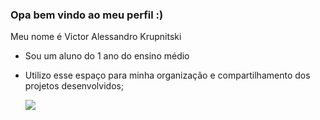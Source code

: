 ### Opa bem vindo ao meu perfil :)

Meu nome é Victor Alessandro Krupnitski
- Sou um aluno do 1 ano do ensino médio
- Utilizo esse espaço para minha organização e compartilhamento dos projetos desenvolvidos;

  ![](https://media.tenor.com/l8kUevvTvk8AAAAd/dober-dober-anan-com-tr.gif)
